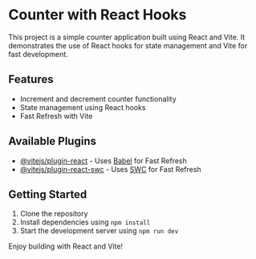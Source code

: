 # Counter with React Hooks

This project is a simple counter application built using React and Vite. It demonstrates the use of React hooks for state management and Vite for fast development.

## Features

- Increment and decrement counter functionality
- State management using React hooks
- Fast Refresh with Vite

## Available Plugins

- [@vitejs/plugin-react](https://github.com/vitejs/vite-plugin-react/blob/main/packages/plugin-react/README.md) - Uses [Babel](https://babeljs.io/) for Fast Refresh
- [@vitejs/plugin-react-swc](https://github.com/vitejs/vite-plugin-react-swc) - Uses [SWC](https://swc.rs/) for Fast Refresh

## Getting Started

1. Clone the repository
2. Install dependencies using `npm install`
3. Start the development server using `npm run dev`

Enjoy building with React and Vite!